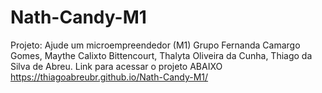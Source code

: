 # Nath-Candy-M1
Projeto: Ajude um microempreendedor (M1)
Grupo 
Fernanda Camargo Gomes,
Maythe Calixto Bittencourt,
Thalyta Oliveira da Cunha,
Thiago da Silva de Abreu.
Link para acessar o projeto ABAIXO
https://thiagoabreubr.github.io/Nath-Candy-M1/
